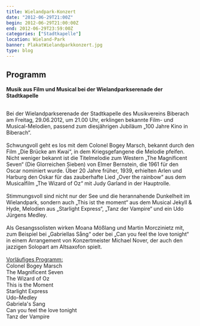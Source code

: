 ```yaml
---
title: Wielandpark-Konzert
date: "2012-06-29T21:00Z"
begin: 2012-06-29T21:00:00Z
end: 2012-06-29T23:59:00Z
categories: ["Stadtkapelle"]
location: Wieland-Park
banner: PlakatWielandparkkonzert.jpg
type: blog
---
```

## Programm

<p><strong>Musik aus Film und Musical bei der Wielandparkserenade der Stadtkapelle</strong></p>



<div>&nbsp;</div>



<div>Bei der Wielandparkserenade der Stadtkapelle des Musikvereins Biberach am Freitag, 29.06.2012, um 21.00 Uhr, erklingen bekannte Film- und Musical-Melodien, passend zum diesj&auml;hrigen Jubil&auml;um &bdquo;100 Jahre Kino in Biberach&ldquo;.&nbsp;</div>



<div>&nbsp;</div>



<div>Schwungvoll geht es los mit dem Colonel Bogey Marsch, bekannt durch den Film &bdquo;Die Br&uuml;cke am Kwai&ldquo;, in dem Kriegsgefangene die Melodie pfeifen. Nicht weniger bekannt ist die Titelmelodie zum Western &bdquo;The Magnificent Seven&ldquo; (Die Glorreichen Sieben) von Elmer Bernstein, die 1961 f&uuml;r den Oscar nominiert wurde. &Uuml;ber 20 Jahre fr&uuml;her, 1939, erhielten Arlen und Harburg den Oskar f&uuml;r das zauberhafte Lied &bdquo;Over the rainbow&ldquo; aus dem Musicalfilm &bdquo;The Wizard of Oz&ldquo; mit Judy Garland in der Hauptrolle.&nbsp;</div>



<div>&nbsp;</div>



<div>Stimmungsvoll sind nicht nur der See und die herannahende Dunkelheit im Wielandpark, sondern auch &bdquo;This ist the moment&ldquo; aus dem Musical Jekyll &amp; Hyde, Melodien aus &bdquo;Starlight Express&ldquo;, &bdquo;Tanz der Vampire&ldquo; und ein Udo J&uuml;rgens Medley.&nbsp;</div>



<div>&nbsp;</div>



<div>Als Gesangssolisten wirken Moana M&ouml;&szlig;lang und Martin Morczinietz mit, zum Beispiel bei &bdquo;Gabriellas S&aring;ng&ldquo; oder bei &bdquo;Can you feel the love tonight&ldquo; in einem Arrangement von Konzertmeister Michael Nover, der auch den jazzigen Solopart am Altsaxofon spielt.</div>



<div>&nbsp;</div>



<div><u>Vorl&auml;ufiges Programm:</u></div>



<div>

<div>Colonel Bogey Marsch</div>

</div>



<div>

<div>The Magnificent Seven</div>

</div>



<div>

<div>The Wizard of Oz</div>

</div>



<div>

<div>This is the Moment</div>

</div>



<div>

<div>Starlight Express</div>

</div>



<div>

<div>Udo-Medley</div>

</div>


<div>

<div>Gabriela&#39;s Sang</div>

</div>



<div>

<div>Can you feel the love tonight</div>

</div>



<div>

<div>Tanz der Vampire</div>

</div>



<div>

<div>&nbsp;</div>

</div>



<p>&nbsp;</p>

